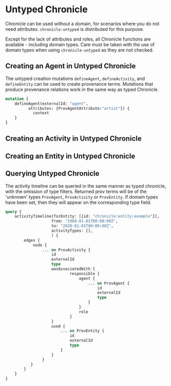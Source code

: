 # Untyped Chronicle

Chronicle can be used without a domain, for scenarios where you do not need
attributes. `chronicle-untyped` is distributed for this purpose.

Except for the lack of attributes and roles, all Chronicle functions are
available - including domain types. Care must be taken with the use of domain
types when using `chronicle-untyped` as they are not checked.

## Creating an Agent in Untyped Chronicle

The untyped creation mutations `defineAgent`, `defineActivity`, and `defineEntity`
can be used to create provenance terms. Mutations that produce provenance
relations work in the same way as typed Chronicle.

```graphql
mutation {
    defineAgent(externalId: "agent",
          attributes: {ProvAgentAttribute:"artist"}) {
            context
    }
}

```

## Creating an Activity in Untyped Chronicle

## Creating an Entity in Untyped Chronicle

## Querying Untyped Chronicle

The activity timeline can be queried in the same manner as typed chronicle, with
the omission of type filters. Returned prov terms will be of the 'unknown' types
`ProvAgent`, `ProvActivity` or `ProvEntity`. If domain types have been set, then
they will appear on the corresponding type field.

```graphql
query {
    activityTimeline(forEntity: [{id: "chronicle:entity:example"}],
                    from: "1968-01-01T00:00:00Z",
                    to: "2030-01-01T00:00:00Z",
                    activityTypes: [],
                    ) {
        edges {
            node {
                ... on ProvActivity {
                    id
                    externalId
                    type
                    wasAssociatedWith {
                            responsible {
                                agent {
                                    ... on ProvAgent {
                                        id
                                        externalId
                                        type
                                    }
                                }
                                role
                            }
                    }
                    used {
                        ... on ProvEntity {
                            id
                            externalId
                            type
                        }
                    }
                }
           }
        }
    }
}

```
